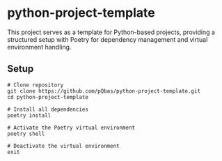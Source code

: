 # python-project-template

This project serves as a template for Python-based projects, providing a structured setup with Poetry for dependency management and virtual environment handling.

## Setup
```shell
# Clone repository
git clone https://github.com/pQbas/python-project-template.git
cd python-project-template

# Install all dependencies
poetry install

# Activate the Poetry virtual environment
poetry shell

# Deactivate the virtual environment
exit
```
